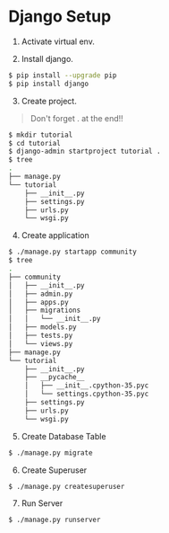 # Django Setup

1. Activate virtual env.

2. Install django.

```bash
$ pip install --upgrade pip
$ pip install django
```

3. Create project.
> Don't forget . at the end!!

```bash
$ mkdir tutorial
$ cd tutorial
$ django-admin startproject tutorial .
$ tree
.
├── manage.py
└── tutorial
    ├── __init__.py
    ├── settings.py
    ├── urls.py
    └── wsgi.py
```

4. Create application

```bash
$ ./manage.py startapp community
$ tree
.
├── community
│   ├── __init__.py
│   ├── admin.py
│   ├── apps.py
│   ├── migrations
│   │   └── __init__.py
│   ├── models.py
│   ├── tests.py
│   └── views.py
├── manage.py
└── tutorial
    ├── __init__.py
    ├── __pycache__
    │   ├── __init__.cpython-35.pyc
    │   └── settings.cpython-35.pyc
    ├── settings.py
    ├── urls.py
    └── wsgi.py
```

5. Create Database Table

```bash
$ ./manage.py migrate
```

6. Create Superuser

```bash
$ ./manage.py createsuperuser
```

7. Run Server

```bash
$ ./manage.py runserver
```
